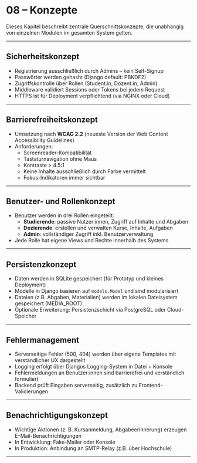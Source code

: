 <!---
Artefakte der Systemdokumentation wurden mithilfe von ChatGPT (OpenAI) erstellt und manuell angepasst
-->
# 08 – Konzepte

Dieses Kapitel beschreibt zentrale Querschnittskonzepte, die unabhängig von einzelnen Modulen im gesamten System gelten.

---

## Sicherheitskonzept

- Registrierung ausschließlich durch Admins – kein Self-Signup
- Passwörter werden gehasht (Django default: PBKDF2)
- Zugriffskontrolle über Rollen (Student:in, Dozent:in, Admin)
- Middleware validiert Sessions oder Tokens bei jedem Request
- HTTPS ist für Deployment verpflichtend (via NGINX oder Cloud)

---

## Barrierefreiheitskonzept

- Umsetzung nach **WCAG 2.2** (neueste Version der Web Content Accessibility Guidelines)
- Anforderungen:
  - Screenreader-Kompatibilität
  - Tastaturnavigation ohne Maus
  - Kontraste > 4.5:1
  - Keine Inhalte ausschließlich durch Farbe vermittelt
  - Fokus-Indikatoren immer sichtbar

---

## Benutzer- und Rollenkonzept

- Benutzer werden in drei Rollen eingeteilt:
  - **Studierende**: passive Nutzer:innen, Zugriff auf Inhalte und Abgaben
  - **Dozierende**: erstellen und verwalten Kurse, Inhalte, Aufgaben
  - **Admin**: vollständiger Zugriff inkl. Benutzerverwaltung
- Jede Rolle hat eigene Views und Rechte innerhalb des Systems

---

## Persistenzkonzept

- Daten werden in SQLite gespeichert (für Prototyp und kleines Deployment)
- Modelle in Django basieren auf `models.Model` und sind modularisiert
- Dateien (z.B. Abgaben, Materialien) werden im lokalen Dateisystem gespeichert (MEDIA_ROOT)
- Optionale Erweiterung: Persistenzschicht via PostgreSQL oder Cloud-Speicher

---

## Fehlermanagement

- Serverseitige Fehler (500, 404) werden über eigene Templates mit verständlicher UX dargestellt
- Logging erfolgt über Djangos Logging-System in Datei + Konsole
- Fehlermeldungen an Benutzer:innen sind barrierefrei und verständlich formuliert
- Backend prüft Eingaben serverseitig, zusätzlich zu Frontend-Validierungen

---

## Benachrichtigungskonzept

- Wichtige Aktionen (z. B. Kursanmeldung, Abgabeerinnerung) erzeugen E-Mail-Benachrichtigungen
- In Entwicklung: Fake-Mailer oder Konsole
- In Produktion: Anbindung an SMTP-Relay (z.B. über Hochschule)

---
